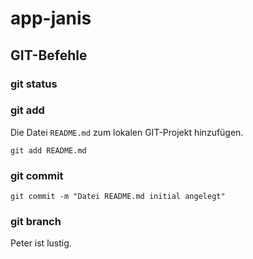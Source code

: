 # app-janis

## GIT-Befehle

### git status

### git add

Die Datei `README.md` zum lokalen GIT-Projekt hinzufügen.

```shell
git add README.md
````

### git commit

```shell
git commit -m "Datei README.md initial angelegt"
```

### git branch

Peter ist lustig.
